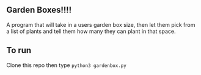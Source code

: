 ## Garden Boxes!!!!

A program that will take in a users garden box size, then let them pick from a list of plants and tell them how many they can plant in that space.

## To run

Clone this repo then type `python3 gardenbox.py`